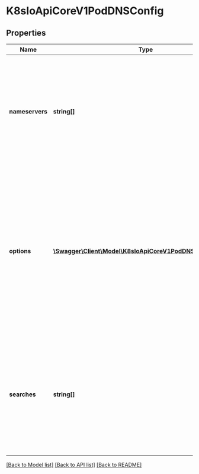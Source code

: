 # K8sIoApiCoreV1PodDNSConfig

## Properties
Name | Type | Description | Notes
------------ | ------------- | ------------- | -------------
**nameservers** | **string[]** | A list of DNS name server IP addresses. This will be appended to the base nameservers generated from DNSPolicy. Duplicated nameservers will be removed. | [optional] 
**options** | [**\Swagger\Client\Model\K8sIoApiCoreV1PodDNSConfigOption[]**](K8sIoApiCoreV1PodDNSConfigOption.md) | A list of DNS resolver options. This will be merged with the base options generated from DNSPolicy. Duplicated entries will be removed. Resolution options given in Options will override those that appear in the base DNSPolicy. | [optional] 
**searches** | **string[]** | A list of DNS search domains for host-name lookup. This will be appended to the base search paths generated from DNSPolicy. Duplicated search paths will be removed. | [optional] 

[[Back to Model list]](../README.md#documentation-for-models) [[Back to API list]](../README.md#documentation-for-api-endpoints) [[Back to README]](../README.md)


